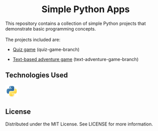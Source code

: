 <h1 align="center">Simple Python Apps</h1>
This repository contains a collection of simple Python projects that demonstrate basic programming concepts. <br/><br/>
The projects included are:
<br/>

- [Quiz game](https://github.com/Yuliia-Kruta/simple-python-apps/tree/quiz-game-branch) (quiz-game-branch)

- [Text-based adventure game](https://github.com/Yuliia-Kruta/simple-python-apps/tree/text-adventure-game-branch) (text-adventure-game-branch)

<h2>Technologies Used</h2>
<a href="https://www.python.org" target="_blank" rel="noreferrer"> <img src="https://raw.githubusercontent.com/devicons/devicon/master/icons/python/python-original.svg" alt="python" width="40" height="40"/> </a>

<h2>License</h2>
Distributed under the MIT License. See LICENSE for more information.
